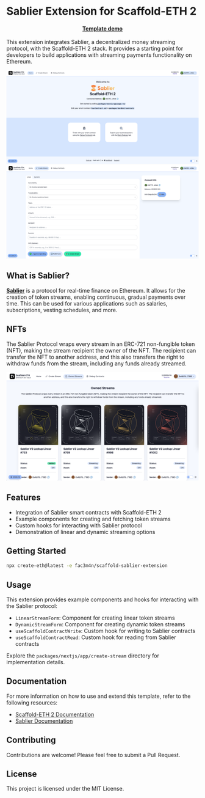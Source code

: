 # Sablier Extension for Scaffold-ETH 2

<h4 align="center">
  <a href="https://scaffold-sablier-template-nextjs.vercel.app/">Template demo</a>
</h4>

This extension integrates Sablier, a decentralized money streaming protocol, with the Scaffold-ETH 2 stack. It provides a starting point for developers to build applications with streaming payments functionality on Ethereum.

![screenshot1](screenshot1.png)
![screenshot2](screenshot2.png)

## What is Sablier?

**[Sablier](https://sablier.com)** is a protocol for real-time finance on Ethereum. It allows for the creation of token streams, enabling continuous, gradual payments over time. This can be used for various applications such as salaries, subscriptions, vesting schedules, and more.

## NFTs

The Sablier Protocol wraps every stream in an ERC-721 non-fungible token (NFT), making the stream recipient the owner of the NFT. The recipient can transfer the NFT to another address, and this also transfers the right to withdraw funds from the stream, including any funds already streamed.

![nfts](nfts.png)

## Features

- Integration of Sablier smart contracts with Scaffold-ETH 2
- Example components for creating and fetching token streams
- Custom hooks for interacting with Sablier protocol
- Demonstration of linear and dynamic streaming options

## Getting Started

   ```bash
   npx create-eth@latest -e fac3m4n/scaffold-sablier-extension
   ```

## Usage

This extension provides example components and hooks for interacting with the Sablier protocol:

- `LinearStreamForm`: Component for creating linear token streams
- `DynamicStreamForm`: Component for creating dynamic token streams
- `useScaffoldContractWrite`: Custom hook for writing to Sablier contracts
- `useScaffoldContractRead`: Custom hook for reading from Sablier contracts

Explore the `packages/nextjs/app/create-stream` directory for implementation details.

## Documentation

For more information on how to use and extend this template, refer to the following resources:

- [Scaffold-ETH 2 Documentation](https://docs.scaffoldeth.io/)
- [Sablier Documentation](https://docs.sablier.com/)

## Contributing

Contributions are welcome! Please feel free to submit a Pull Request.

## License

This project is licensed under the MIT License.
